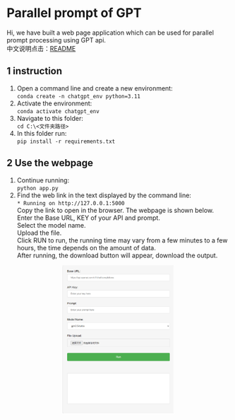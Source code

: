 # Parallel prompt of GPT
Hi, we have built a web page application which can be used for parallel prompt processing using GPT api.   
中文说明点击：[README](https://github.com/DorisWangDR/parallel-prompt/blob/main/README.md)

## 1 instruction
1) Open a command line and create a new environment:  
`conda create -n chatgpt_env python=3.11`
2) Activate the environment:  
`conda activate chatgpt_env`
3) Navigate to this folder:  
`cd C:\<文件夹路径>`
4) In this folder run:  
`pip install -r requirements.txt`

## 2 Use the webpage
1) Continue running:  
   `python app.py`
2) Find the web link in the text displayed by the command line:  
   `* Running on http://127.0.0.1:5000`  
   Copy the link to open in the browser. The webpage is shown below.  
   Enter the Base URL, KEY of your API and prompt.  
   Select the model name.  
   Upload the file.  
   Click RUN to run, the running time may vary from a few minutes to a few hours, the time depends on the amount of data.  
   After running, the download button will appear, download the output.
<center><img src="https://github.com/DorisWangDR/parallel-prompt/blob/main/website_example.png" alt="website_screenshot" width="50%"/></center>
